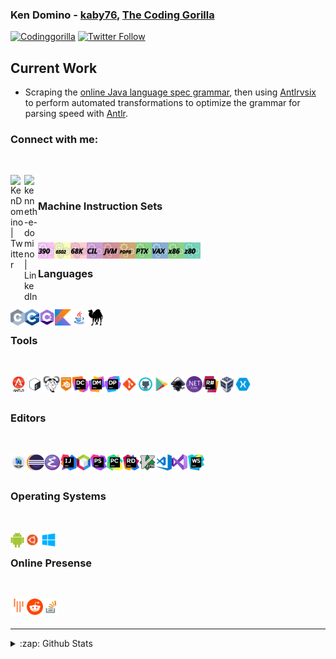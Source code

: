 ### Ken Domino - [kaby76][github], [The Coding Gorilla][codinggorilla]

[![Codinggorilla](https://img.shields.io/website?label=codinggorilla.com&style=for-the-badge&url=http%3A%2F%2Fcodinggorilla.com)](http://codinggorilla.com)
[![Twitter Follow](https://img.shields.io/twitter/follow/KenDomino?color=1DA1F2&logo=twitter&style=for-the-badge)](https://twitter.com/intent/follow?original_referer=https%3A%2F%2Fgithub.com%2Fkaby76&screen_name=kaby76)

## Current Work

- Scraping the [online Java language spec grammar](https://docs.oracle.com/javase/specs/jls/se14/html/index.html), then using [Antlrvsix][antlrvsix] to perform automated transformations to optimize the grammar for parsing speed with [Antlr](https://www.antlr.org).

### Connect with me:

<br />

[<img align="left" alt="KenDomino | Twitter" width="22px" src="https://cdn.jsdelivr.net/npm/simple-icons@v3/icons/twitter.svg" />][twitter]
[<img align="left" alt="kenneth-e-domino | LinkedIn" width="22px" src="https://cdn.jsdelivr.net/npm/simple-icons@v3/icons/linkedin.svg" />][linkedin]

<br />

### Machine Instruction Sets

<br />

[<img align="left" alt="390" height="26px" src="https://raw.githubusercontent.com/kaby76/icons/master/machine-390.svg" />](https://www.ibm.com/it-infrastructure/z/hardware)
[<img align="left" alt="6502" height="26px" src="https://raw.githubusercontent.com/kaby76/icons/master/machine-6502.svg" />](http://www.6502.org/)
[<img align="left" alt="68k" height="26px" src="https://raw.githubusercontent.com/kaby76/icons/master/machine-68k.svg" />](http://www.freescale.com/files/archives/doc/ref_manual/M68000PRM.pdf)
[<img align="left" alt="CIL" height="26px" src="https://raw.githubusercontent.com/kaby76/icons/master/machine-cil.svg" />](http://www.ecma-international.org/publications/standards/Ecma-335.htm)
[<img align="left" alt="JVM" height="26px" src="https://raw.githubusercontent.com/kaby76/icons/master/machine-jvm.svg" />](https://docs.oracle.com/javase/specs/jvms/se14/html/index.html)
[<img align="left" alt="PDP8" height="26px" src="https://raw.githubusercontent.com/kaby76/icons/master/machine-pdp8.svg" />](https://en.wikipedia.org/wiki/PDP-8)
[<img align="left" alt="PTX" height="26px" src="https://raw.githubusercontent.com/kaby76/icons/master/machine-ptx.svg" />](https://docs.nvidia.com/cuda/pdf/ptx_isa_7.0.pdf)
[<img align="left" alt="Vax" height="26px" src="https://raw.githubusercontent.com/kaby76/icons/master/machine-vax.svg" />](https://en.wikipedia.org/wiki/MicroVAX_78032)
[<img align="left" alt="x86" height="26px" src="https://raw.githubusercontent.com/kaby76/icons/master/machine-x86.svg" />](https://software.intel.com/content/www/us/en/develop/articles/intel-sdm.html#combined)
[<img align="left" alt="z80" height="26px" src="https://raw.githubusercontent.com/kaby76/icons/master/machine-z80.svg" />](https://en.wikipedia.org/wiki/Zilog_Z80)

<br />

### Languages

<br />

[<img align="left" alt="C" height="26px" src="https://raw.githubusercontent.com/kaby76/icons/master/c-programming-language-seeklogo.com.svg" />](https://web.archive.org/web/20181230041359if_/http://www.open-std.org/jtc1/sc22/wg14/www/abq/c17_updated_proposed_fdis.pdf)
[<img align="left" alt="C++" height="26px" src="https://raw.githubusercontent.com/kaby76/icons/master/c-plus-plus-programming-language.svg" />](https://web.archive.org/web/20170325025026/http://www.open-std.org/jtc1/sc22/wg21/docs/papers/2017/n4660.pdf)
[<img align="left" alt="C#" height="26px" src="https://raw.githubusercontent.com/kaby76/icons/master/c-sharp-programming-language.svg" />](https://docs.microsoft.com/en-us/dotnet/csharp/language-reference/)
[<img align="left" alt="Kotlin" height="26px" src="https://raw.githubusercontent.com/kaby76/icons/master/kotlin-logo.svg" />](https://kotlinlang.org/)
[<img align="left" alt="Java" height="26px" src="https://raw.githubusercontent.com/kaby76/icons/master/icons8-java.svg" />](https://www.java.com/en/)
[<img align="left" alt="Perl" height="26px" src="https://raw.githubusercontent.com/kaby76/icons/master/perl-icon.svg" />](https://www.perl.org/)

<br />

### Tools

<br />

[<img align="left" alt="Antlr" height="26px" src="https://raw.githubusercontent.com/kaby76/icons/master/80584.jpg" />](https://www.antlr.org/)
[<img align="left" alt="Bash" height="26px" src="https://raw.githubusercontent.com/kaby76/icons/master/full_colored_dark.svg" />](https://www.gnu.org/software/bash/)
[<img align="left" alt="Bison" height="26px" src="https://raw.githubusercontent.com/kaby76/icons/master/Heckert_GNU_white.svg" />](https://en.wikipedia.org/wiki/GNU_Bison)
[<img align="left" alt="Blender" height="26px" src="https://raw.githubusercontent.com/kaby76/icons/master/blender_community_badge_orange.svg" />](https://www.blender.org/)
[<img align="left" alt="dotCover" height="26px" src="https://raw.githubusercontent.com/kaby76/icons/master/icon-dotcover.svg" />](https://www.jetbrains.com/dotcover/)
[<img align="left" alt="dotMemory" height="26px" src="https://raw.githubusercontent.com/kaby76/icons/master/icon-dotmemory.svg" />](https://www.jetbrains.com/dotmemory/)
[<img align="left" alt="dotPeek" height="26px" src="https://raw.githubusercontent.com/kaby76/icons/master/icon-dotpeek.svg" />](https://www.jetbrains.com/dotpeek/)
[<img align="left" alt="Git" height="26px" src="https://raw.githubusercontent.com/kaby76/icons/master/icons8-git.svg" />](https://git-scm.com/)
[<img align="left" alt="GitHub" height="26px" src="https://raw.githubusercontent.com/kaby76/icons/master/icons8-github.svg" />](https://github.com/)
[<img align="left" alt="Google Play" height="26px" src="https://raw.githubusercontent.com/kaby76/icons/master/icons8-google-play.svg" />](https://play.google.com/store)
[<img align="left" alt="Inkscape" height="26px" src="https://raw.githubusercontent.com/kaby76/icons/master/inkscape-logo.svg" />](https://inkscape.org/)
[<img align="left" alt="NET Core" height="26px" src="https://raw.githubusercontent.com/kaby76/icons/master/NET_Core_Logo.svg" />](https://dotnet.microsoft.com/)
[<img align="left" alt="Resharper" height="26px" src="https://raw.githubusercontent.com/kaby76/icons/master/icon-resharper.svg" />](https://www.jetbrains.com/resharper/)
[<img align="left" alt="VirtualBox" height="26px" src="https://raw.githubusercontent.com/kaby76/icons/master/virtualbox-icon.svg" />](https://www.virtualbox.org/)
[<img align="left" alt="Xamarin" height="26px" src="https://raw.githubusercontent.com/kaby76/icons/master/icons8-xamarin.svg" />](https://dotnet.microsoft.com/apps/xamarin)

<br />
<br />

### Editors

<br />

[<img align="left" alt="Android Studio" height="26px" src="https://raw.githubusercontent.com/kaby76/icons/master/android-studio-badge.svg" />](https://developer.android.com/studio)
[<img align="left" alt="Eclipse" height="26px" src="https://raw.githubusercontent.com/kaby76/icons/master/Eclipse2014_RGB-new.svg" />](https://www.eclipse.org/)
[<img align="left" alt="Emacs" height="26px" src="https://raw.githubusercontent.com/kaby76/icons/master/EmacsIcon.svg" />](https://www.gnu.org/software/emacs/)
[<img align="left" alt="Intellij-Idea" height="26px" src="https://raw.githubusercontent.com/kaby76/icons/master/icon-intellij-idea.svg" />](https://www.jetbrains.com/idea/)
[<img align="left" alt="NetBeans" height="26px" src="https://raw.githubusercontent.com/kaby76/icons/master/apache-netbeans.svg" />](https://netbeans.apache.org/)
[<img align="left" alt="PhpStorm" height="26px" src="https://raw.githubusercontent.com/kaby76/icons/master/icon-phpstorm.svg" />](https://www.jetbrains.com/phpstorm/)
[<img align="left" alt="PyCharm" height="26px" src="https://raw.githubusercontent.com/kaby76/icons/master/icon-pycharm.svg" />](https://www.jetbrains.com/pycharm/)
[<img align="left" alt="Rider" height="26px" src="https://raw.githubusercontent.com/kaby76/icons/master/icon-rider.svg" />](https://www.jetbrains.com/rider/)
[<img align="left" alt="Vim" height="26px" src="https://raw.githubusercontent.com/kaby76/icons/master/Icon-Vim.svg" />](https://www.vim.org/)
[<img align="left" alt="Visual Studio Code" height="26px" src="https://raw.githubusercontent.com/kaby76/icons/master/visual-studio-code.png" />](https://visualstudio.microsoft.com/vs/)
[<img align="left" alt="Visual Studio IDE" height="26px" src="https://raw.githubusercontent.com/kaby76/icons/master/VSWinIcon_100x.png" />](https://visualstudio.microsoft.com/vs/)
[<img align="left" alt="Webstorm" height="26px" src="https://raw.githubusercontent.com/kaby76/icons/master/icon-webstorm.svg" />](https://www.jetbrains.com/webstorm/)

<br />
<br />

### Operating Systems

<br />

[<img align="left" alt="Android" height="26px" src="https://raw.githubusercontent.com/kaby76/icons/master/Android_robot.svg" />](https://www.android.com/)
[<img align="left" alt="Ubuntu" height="26px" src="https://raw.githubusercontent.com/kaby76/icons/master/cof_orange_hex.svg" />](https://ubuntu.com/)
[<img align="left" alt="Windows 10" height="26px" src="https://raw.githubusercontent.com/kaby76/icons/master/icons8-windows-10.svg" />](https://www.microsoft.com/en-us/windows/)
<br />

### Online Presense

<br />

[<img align="left" alt="Gitter" height="26px" src="https://raw.githubusercontent.com/kaby76/icons/master/gitter.svg" />](https://gitter.im/Microsoft/extendvs)
[<img align="left" alt="Reddit" height="26px" src="https://raw.githubusercontent.com/kaby76/icons/master/reddit.svg" />](https://www.reddit.com/user/kendomino)
[<img align="left" alt="Stack Overflow" height="26px" src="https://raw.githubusercontent.com/kaby76/icons/master/icons8-stack-overflow.svg" />](https://stackoverflow.com/users/4779853/kaby76)

<br />
<br />

---

<details>
  <summary>:zap: Github Stats</summary>

  <img align="left" alt="kaby76's Github Stats" src="https://github-readme-stats.codestackr.vercel.app/api?username=kaby76&show_icons=true&hide_border=true" />

</details>

[github]: https://github.com/kaby76
[antlrvsix]: https://github.com/kaby76/AntlrVSIX
[codinggorilla]: http://codinggorilla.com
[twitter]: https://twitter.com/KenDomino
[linkedin]: https://linkedin.com/in/kenneth-e-domino
